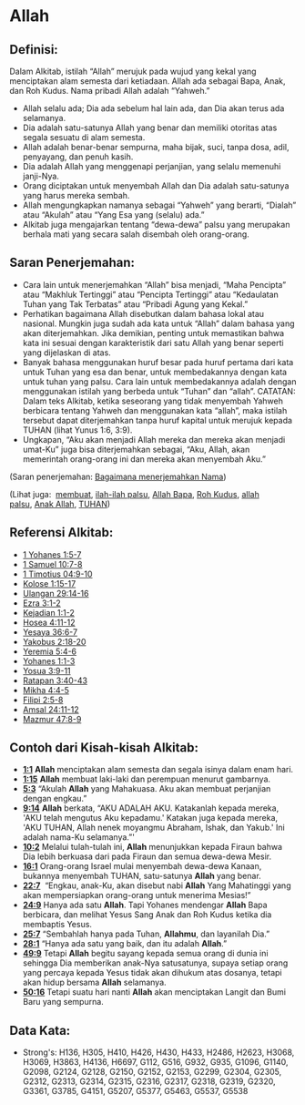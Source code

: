 # Allah

## Definisi:

Dalam Alkitab, istilah “Allah” merujuk pada wujud yang kekal yang menciptakan alam semesta dari ketiadaan. Allah ada sebagai Bapa, Anak, dan Roh Kudus. Nama pribadi Allah adalah “Yahweh.”

*   Allah selalu ada; Dia ada sebelum hal lain ada, dan Dia akan terus ada selamanya.
*   Dia adalah satu-satunya Allah yang benar dan memiliki otoritas atas segala sesuatu di alam semesta.
*   Allah adalah benar-benar sempurna, maha bijak, suci, tanpa dosa, adil, penyayang, dan penuh kasih.
*   Dia adalah Allah yang menggenapi perjanjian, yang selalu memenuhi janji-Nya.
*   Orang diciptakan untuk menyembah Allah dan Dia adalah satu-satunya yang harus mereka sembah.
*   Allah mengungkapkan namanya sebagai “Yahweh” yang berarti, “Dialah” atau “Akulah” atau “Yang Esa yang (selalu) ada.”
*   Alkitab juga mengajarkan tentang “dewa-dewa” palsu yang merupakan berhala mati yang secara salah disembah oleh orang-orang.

## Saran Penerjemahan:

*   Cara lain untuk menerjemahkan “Allah” bisa menjadi, “Maha Pencipta” atau “Makhluk Tertinggi” atau “Pencipta Tertinggi” atau “Kedaulatan Tuhan yang Tak Terbatas” atau “Pribadi Agung yang Kekal.”
*   Perhatikan bagaimana Allah disebutkan dalam bahasa lokal atau nasional. Mungkin juga sudah ada kata untuk “Allah” dalam bahasa yang akan diterjemahkan. Jika demikian, penting untuk memastikan bahwa kata ini sesuai dengan karakteristik dari satu Allah yang benar seperti yang dijelaskan di atas.
*   Banyak bahasa menggunakan huruf besar pada huruf pertama dari kata untuk Tuhan yang esa dan benar, untuk membedakannya dengan kata untuk tuhan yang palsu. Cara lain untuk membedakannya adalah dengan menggunakan istilah yang berbeda untuk “Tuhan” dan “allah”. CATATAN: Dalam teks Alkitab, ketika seseorang yang tidak menyembah Yahweh berbicara tentang Yahweh dan menggunakan kata “allah”, maka istilah tersebut dapat diterjemahkan tanpa huruf kapital untuk merujuk kepada TUHAN (lihat Yunus 1:6, 3:9).
*   Ungkapan, “Aku akan menjadi Allah mereka dan mereka akan menjadi umat-Ku” juga bisa diterjemahkan sebagai, “Aku, Allah, akan memerintah orang-orang ini dan mereka akan menyembah Aku.”

(Saran penerjemahan: [Bagaimana menerjemahkan Nama](rc://en/ta/man/translate/translate-names))

(Lihat juga:  [membuat](../other/creation.md), [ilah-ilah palsu](../kt/falsegod.md), [Allah Bapa](../kt/godthefather.md), [Roh Kudus](../kt/holyspirit.md), [allah palsu](../kt/falsegod.md), [Anak Allah](../kt/sonofgod.md), [TUHAN](../kt/yahweh.md))

## Referensi Alkitab:

*   [1 Yohanes 1:5-7](rc://en/tn/help/1jn/01/05)
*   [1 Samuel 10:7-8](rc://en/tn/help/1sa/10/07)
*   [1 Timotius 04:9-10](rc://en/tn/help/1ti/04/09)
*   [Kolose 1:15-17](rc://en/tn/help/col/01/15)
*   [Ulangan 29:14-16](rc://en/tn/help/deu/29/14)
*   [Ezra 3:1-2](rc://en/tn/help/ezr/03/01)
*   [Kejadian 1:1-2](rc://en/tn/help/gen/01/01)
*   [Hosea 4:11-12](rc://en/tn/help/hos/04/11)
*   [Yesaya 36:6-7](rc://en/tn/help/isa/36/06)
*   [Yakobus 2:18-20](rc://en/tn/help/jas/02/18)
*   [Yeremia 5:4-6](rc://en/tn/help/jer/05/04)
*   [Yohanes 1:1-3](rc://en/tn/help/jhn/01/01)
*   [Yosua 3:9-11](rc://en/tn/help/jos/03/09)
*   [Ratapan 3:40-43](rc://en/tn/help/lam/03/40)
*   [Mikha 4:4-5](rc://en/tn/help/mic/04/04)
*   [Filipi 2:5-8](rc://en/tn/help/php/02/05)
*   [Amsal 24:11-12](rc://en/tn/help/pro/24/11)
*   [Mazmur 47:8-9](rc://en/tn/help/psa/047/008)

## Contoh dari Kisah-kisah Alkitab:

*   **[1:1](rc://en/tn/help/obs/01/01)** **Allah** menciptakan alam semesta dan segala isinya dalam enam hari.
*   **[1:15](rc://en/tn/help/obs/01/15)** **Allah** membuat laki-laki dan perempuan menurut gambarnya.
*   **[5:3](rc://en/tn/help/obs/05/03)** “Akulah **Allah** yang Mahakuasa. Aku akan membuat perjanjian dengan engkau.”
*   **[9:14](rc://en/tn/help/obs/09/14)** **Allah** berkata, “AKU ADALAH AKU. Katakanlah kepada mereka, 'AKU telah mengutus Aku kepadamu.' Katakan juga kepada mereka, 'AKU TUHAN, Allah nenek moyangmu Abraham, Ishak, dan Yakub.' Ini adalah nama-Ku selamanya.”'
*   **[10:2](rc://en/tn/help/obs/10/02)** Melalui tulah-tulah ini, **Allah** menunjukkan kepada Firaun bahwa Dia lebih berkuasa dari pada Firaun dan semua dewa-dewa Mesir.
*   **[16:1](rc://en/tn/help/obs/16/01)** Orang-orang Israel mulai menyembah dewa-dewa Kanaan, bukannya menyembah TUHAN, satu-satunya **Allah** yang benar.
*   **[22:7](rc://en/tn/help/obs/22/07)**  “Engkau, anak-Ku, akan disebut nabi **Allah** Yang Mahatinggi yang akan mempersiapkan orang-orang untuk menerima Mesias!”
*   **[24:9](rc://en/tn/help/obs/24/09)** Hanya ada satu **Allah**. Tapi Yohanes mendengar **Allah** Bapa berbicara, dan melihat Yesus Sang Anak dan Roh Kudus ketika dia membaptis Yesus.
*   **[25:7](rc://en/tn/help/obs/25/07)** “Sembahlah hanya pada Tuhan, **Allahmu**, dan layanilah Dia.”
*   **[28:1](rc://en/tn/help/obs/28/01)** “Hanya ada satu yang baik, dan itu adalah **Allah**.”
*   **[49:9](rc://en/tn/help/obs/49/09)** Tetapi **Allah** begitu sayang kepada semua orang di dunia ini sehingga Dia memberikan anak-Nya satusatunya, supaya setiap orang yang percaya kepada Yesus tidak akan dihukum atas dosanya, tetapi akan hidup bersama **Allah** selamanya.
*   **[50:16](rc://en/tn/help/obs/50/16)** Tetapi suatu hari nanti **Allah** akan menciptakan Langit dan Bumi Baru yang sempurna.

## Data Kata:

*   Strong's: H136, H305, H410, H426, H430, H433, H2486, H2623, H3068, H3069, H3863, H4136, H6697, G112, G516, G932, G935, G1096, G1140, G2098, G2124, G2128, G2150, G2152, G2153, G2299, G2304, G2305, G2312, G2313, G2314, G2315, G2316, G2317, G2318, G2319, G2320, G3361, G3785, G4151, G5207, G5377, G5463, G5537, G5538